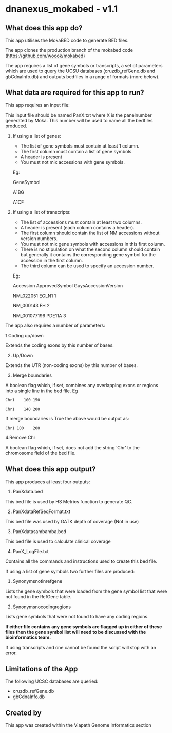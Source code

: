 # dnanexus_mokabed - v1.1

## What does this app do?
This app utilises the MokaBED code to generate BED files.

The app clones the production branch of the mokabed code (https://github.com/woook/mokabed)

The app requires a list of gene symbols or transcripts, a set of parameters which are used to query the UCSU databases (cruzdb_refGene.db and gbCdnaInfo.db) and outputs bedfiles in a range of formats (more below).

## What data are required for this app to run?

This app requires an input file:

This input file should be named PanX.txt where X is the panelnumber generated by Moka. This number will be used to name all the bedfiles produced.

1.  If using a list of genes:
    * The list of gene symbols must contain at least 1 column. 
    * The first column must contain a list of gene symbols.
    * A header is present
    * You must not mix accessions with gene symbols.

	Eg:

	GeneSymbol 

	A1BG

	A1CF

2. If using a list of transcripts:
    * The list of accessions must contain at least two columns.
    * A header is present (each column contains a header).
    * The first column should contain the list of NM accessions without version numbers. 
    * You must not mix gene symbols with accessions in this first column. 
    * There is no stipulation on what the second column should contain but generally it contains the corresponding gene symbol for the accession in the first column.
    * The third column can be used to specify an accession number.

	Eg:

	Accession	ApprovedSymbol	GuysAccessionVersion

	NM_022051		 EGLN1		1

	NM_000143		 FH	2

	NM_001077196 	PDE11A	3


The app also requires a number of parameters:

1.Coding up/down

Extends the coding exons by this number of bases.

2. Up/Down

Extends the UTR (non-coding exons) by this number of bases.

3. Merge boundaries

A boolean flag which, if set, combines any overlapping exons or regions into a single line in the bed file. Eg 

	Chr1	100	150

	Chr1	140	200

If merge boundaries is True the above would be output as: 

	Chr1 100	200

4.Remove Chr

A boolean flag which, if set, does not add the string ‘Chr’ to the chromosome field of the bed file. 
 

## What does this app output?
This app produces at least four outputs:

1. PanXdata.bed

This bed file is used by HS Metrics function to generate QC.

2. PanXdataRefSeqFormat.txt

This bed file was used by GATK depth of coverage (Not in use)

3.  PanXdatasambamba.bed

This bed file is used to calculate clinical coverage

4. PanX_LogFile.txt

Contains all the commands and instructions used to create this bed file.


If using a list of gene symbols two further files are produced:

1. Synonymsnotinrefgene 

Lists the gene symbols that were loaded from the gene symbol list that were not found in the RefGene table.

2. Synonymsnocodingregions 

Lists gene symbols that were not found to have any coding regions. 

**If either file contains any gene symbols are flagged up in either of these files then the gene symbol list will need to be discussed with the bioinformatics team.**


If using transcripts and one cannot be found the script will stop with an error.

## Limitations of the App
The following UCSC databases are queried:
* cruzdb_refGene.db 
* gbCdnaInfo.db

## Created by
This app was created within the Viapath Genome Informatics section

